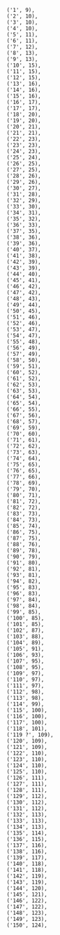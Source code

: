     ('1', 9),
    ('2', 10),
    ('3', 10),
    ('4', 10),
    ('5', 11),
    ('6', 11),
    ('7', 12),
    ('8', 13),
    ('9', 13),
    ('10', 15),
    ('11', 15),
    ('12', 15),
    ('13', 16),
    ('14', 16),
    ('15', 16),
    ('16', 17),
    ('17', 17),
    ('18', 20),
    ('19', 20),
    ('20', 21),
    ('21', 21),
    ('22', 23),
    ('23', 23),
    ('24', 23),
    ('25', 24),
    ('26', 25),
    ('27', 25),
    ('28', 26),
    ('29', 26),
    ('30', 27),
    ('31', 28),
    ('32', 29),
    ('33', 30),
    ('34', 31),
    ('35', 32),
    ('36', 33),
    ('37', 35),
    ('38', 36),
    ('39', 36),
    ('40', 37),
    ('41', 38),
    ('42', 39),
    ('43', 39),
    ('44', 40),
    ('45', 41),
    ('46', 42),
    ('47', 42),
    ('48', 43),
    ('49', 44),
    ('50', 45),
    ('51', 46),
    ('52', 46),
    ('53', 47),
    ('54', 47),
    ('55', 48),
    ('56', 49),
    ('57', 49),
    ('58', 50),
    ('59', 51),
    ('60', 52),
    ('61', 52),
    ('62', 53),
    ('63', 53),
    ('64', 54),
    ('65', 54),
    ('66', 55),
    ('67', 56),
    ('68', 57),
    ('69', 59),
    ('70', 60),
    ('71', 61),
    ('72', 62),
    ('73', 63),
    ('74', 64),
    ('75', 65),
    ('76', 65),
    ('77', 66),
    ('78', 69),
    ('79', 70),
    ('80', 71),
    ('81', 72),
    ('82', 72),
    ('83', 73),
    ('84', 73),
    ('85', 74),
    ('86', 75),
    ('87', 75),
    ('88', 76),
    ('89', 78),
    ('90', 79),
    ('91', 80),
    ('92', 81),
    ('93', 81),
    ('94', 82),
    ('95', 83),
    ('96', 83),
    ('97', 84),
    ('98', 84),
    ('99', 85),
    ('100', 85),
    ('101', 85),
    ('102', 87),
    ('103', 88),
    ('104', 89),
    ('105', 91),
    ('106', 93),
    ('107', 95),
    ('108', 95),
    ('109', 97),
    ('110', 97),
    ('111', 97),
    ('112', 98),
    ('113', 98),
    ('114', 99),
    ('115', 100),
    ('116', 100),
    ('117', 100),
    ('118', 101),
    ('119 ?', 109),
    ('120', 109),
    ('121', 109),
    ('122', 110),
    ('123', 110),
    ('124', 110),
    ('125', 110),
    ('126', 111),
    ('127', 111),
    ('128', 111),
    ('129', 112),
    ('130', 112),
    ('131', 112),
    ('132', 113),
    ('133', 113),
    ('134', 113),
    ('135', 114),
    ('136', 115),
    ('137', 116),
    ('138', 116),
    ('139', 117),
    ('140', 118),
    ('141', 118),
    ('142', 119),
    ('143', 119),
    ('144', 120),
    ('145', 121),
    ('146', 122),
    ('147', 122),
    ('148', 123),
    ('149', 123),
    ('150', 124),
